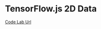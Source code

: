 # TensorFlow.js 2D Data

[Code Lab Url](https://codelabs.developers.google.com/codelabs/tfjs-training-regression#1)
